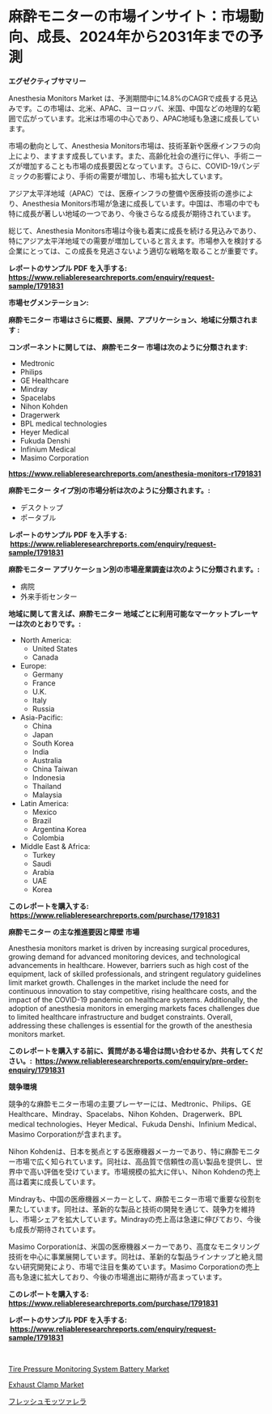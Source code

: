 <p><h1>麻酔モニターの市場インサイト：市場動向、成長、2024年から2031年までの予測</h1></p><p><strong>エグゼクティブサマリー</strong></p>
<p><p>Anesthesia Monitors Market は、予測期間中に14.8%のCAGRで成長する見込みです。この市場は、北米、APAC、ヨーロッパ、米国、中国などの地理的な範囲で広がっています。北米は市場の中心であり、APAC地域も急速に成長しています。</p><p>市場の動向として、Anesthesia Monitors市場は、技術革新や医療インフラの向上により、ますます成長しています。また、高齢化社会の進行に伴い、手術ニーズが増加することも市場の成長要因となっています。さらに、COVID-19パンデミックの影響により、手術の需要が増加し、市場も拡大しています。</p><p>アジア太平洋地域（APAC）では、医療インフラの整備や医療技術の進歩により、Anesthesia Monitors市場が急速に成長しています。中国は、市場の中でも特に成長が著しい地域の一つであり、今後さらなる成長が期待されています。</p><p>総じて、Anesthesia Monitors市場は今後も着実に成長を続ける見込みであり、特にアジア太平洋地域での需要が増加していると言えます。市場参入を検討する企業にとっては、この成長を見逃さないよう適切な戦略を取ることが重要です。</p></p>
<p><strong>レポートのサンプル PDF を入手する: <a href="https://www.reliableresearchreports.com/enquiry/request-sample/1791831">https://www.reliableresearchreports.com/enquiry/request-sample/1791831</a></strong></p>
<p><strong>市場セグメンテーション:</strong></p>
<p><strong> 麻酔モニター 市場はさらに概要、展開、アプリケーション、地域に分類されます :</strong></p>
<p><strong>コンポーネントに関しては、 麻酔モニター 市場は次のように分類されます: &nbsp;</strong></p>
<p><ul><li>Medtronic</li><li>Philips</li><li>GE Healthcare</li><li>Mindray</li><li>Spacelabs</li><li>Nihon Kohden</li><li>Dragerwerk</li><li>BPL medical technologies</li><li>Heyer Medical</li><li>Fukuda Denshi</li><li>Infinium Medical</li><li>Masimo Corporation</li></ul></p>
<p><strong><a href="https://www.reliableresearchreports.com/anesthesia-monitors-r1791831">https://www.reliableresearchreports.com/anesthesia-monitors-r1791831</a></strong></p>
<p><strong> 麻酔モニター タイプ別の市場分析は次のように分類されます。:</strong></p>
<p><ul><li>デスクトップ</li><li>ポータブル</li></ul></p>
<p><strong>レポートのサンプル PDF を入手する: &nbsp;<a href="https://www.reliableresearchreports.com/enquiry/request-sample/1791831">https://www.reliableresearchreports.com/enquiry/request-sample/1791831</a></strong></p>
<p><strong> 麻酔モニター アプリケーション別の市場産業調査は次のように分類されます。:</strong></p>
<p><ul><li>病院</li><li>外来手術センター</li></ul></p>
<p><strong>地域に関して言えば、麻酔モニター 地域ごとに利用可能なマーケットプレーヤーは次のとおりです。:</strong></p>
<p><ul>
    <li>
        North America:
        <ul>
            <li>United States</li>
            <li>Canada</li>
        </ul>
    </li>
    <li>
        Europe:
        <ul>
            <li>Germany</li>
            <li>France</li>
            <li>U.K.</li>
            <li>Italy</li>
            <li>Russia</li>
        </ul>
    </li>
    <li>
        Asia-Pacific:
        <ul>
            <li>China</li>
            <li>Japan</li>
            <li>South Korea</li>
            <li>India</li>
            <li>Australia</li>
            <li>China Taiwan</li>
            <li>Indonesia</li>
            <li>Thailand</li>
            <li>Malaysia</li>
        </ul>
    </li>
    <li>
        Latin America:
        <ul>
            <li>Mexico</li>
            <li>Brazil</li>
            <li>Argentina Korea</li>
            <li>Colombia</li>
        </ul>
    </li>
    <li>
        Middle East & Africa:
        <ul>
            <li>Turkey</li>
            <li>Saudi</li>
            <li>Arabia</li>
            <li>UAE</li>
            <li>Korea</li>
        </ul>
    </li>
    </ul></p>
<p><strong>このレポートを購入する: &nbsp;<a href="https://www.reliableresearchreports.com/purchase/1791831">https://www.reliableresearchreports.com/purchase/1791831</a></strong></p>
<p><strong>麻酔モニター の主な推進要因と障壁 市場</strong></p>
<p><p>Anesthesia monitors market is driven by increasing surgical procedures, growing demand for advanced monitoring devices, and technological advancements in healthcare. However, barriers such as high cost of the equipment, lack of skilled professionals, and stringent regulatory guidelines limit market growth. Challenges in the market include the need for continuous innovation to stay competitive, rising healthcare costs, and the impact of the COVID-19 pandemic on healthcare systems. Additionally, the adoption of anesthesia monitors in emerging markets faces challenges due to limited healthcare infrastructure and budget constraints. Overall, addressing these challenges is essential for the growth of the anesthesia monitors market.</p></p>
<p><strong>このレポートを購入する前に、質問がある場合は問い合わせるか、共有してください。:&nbsp; <a href="https://www.reliableresearchreports.com/enquiry/pre-order-enquiry/1791831">https://www.reliableresearchreports.com/enquiry/pre-order-enquiry/1791831</a></strong></p>
<p><strong>競争環境</strong></p>
<p><p>競争的な麻酔モニター市場の主要プレーヤーには、Medtronic、Philips、GE Healthcare、Mindray、Spacelabs、Nihon Kohden、Dragerwerk、BPL medical technologies、Heyer Medical、Fukuda Denshi、Infinium Medical、Masimo Corporationが含まれます。</p><p>Nihon Kohdenは、日本を拠点とする医療機器メーカーであり、特に麻酔モニター市場で広く知られています。同社は、高品質で信頼性の高い製品を提供し、世界中で高い評価を受けています。市場規模の拡大に伴い、Nihon Kohdenの売上高は着実に成長しています。</p><p>Mindrayも、中国の医療機器メーカーとして、麻酔モニター市場で重要な役割を果たしています。同社は、革新的な製品と技術の開発を通じて、競争力を維持し、市場シェアを拡大しています。Mindrayの売上高は急速に伸びており、今後も成長が期待されています。</p><p>Masimo Corporationは、米国の医療機器メーカーであり、高度なモニタリング技術を中心に事業展開しています。同社は、革新的な製品ラインナップと絶え間ない研究開発により、市場で注目を集めています。Masimo Corporationの売上高も急速に拡大しており、今後の市場進出に期待が高まっています。</p></p>
<p><strong>このレポートを購入する: &nbsp; <a href="https://www.reliableresearchreports.com/purchase/1791831">https://www.reliableresearchreports.com/purchase/1791831</a></strong></p>
<p><strong>レポートのサンプル PDF を入手する: &nbsp;<a href="https://www.reliableresearchreports.com/enquiry/request-sample/1791831">https://www.reliableresearchreports.com/enquiry/request-sample/1791831</a></strong><strong></strong></p>
<p>&nbsp;</p>
<p><p><a href="https://www.linkedin.com/pulse/decoding-tire-pressure-monitoring-system-battery-market-m2ale?trackingId=sFYp7cxRheSUYa%2FI18NTeA%3D%3D">Tire Pressure Monitoring System Battery Market</a></p><p><a href="https://www.linkedin.com/pulse/exhaust-clamp-market-size-growing-forecasted-period-from-53pye?trackingId=gfDPBNDrdtObuF9EJhGCsw%3D%3D">Exhaust Clamp Market</a></p><p><a href="https://github.com/one-cool-chick/Market-Research-Report-List-1/blob/main/766916022117.md">フレッシュモッツァレラ</a></p></p>